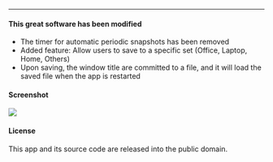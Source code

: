 ------------
#### This great software has been modified
* The timer for automatic periodic snapshots has been removed 
* Added feature: Allow users to save to a specific set (Office, Laptop, Home, Others)
* Upon saving, the window title are committed to a file, and it will load the saved file when the app is restarted



#### Screenshot
<img src="https://raw.github.com/javahuat/WindowsLayoutSnapshot/master/screenshot.png" />


#### License
This app and its source code are released into the public domain.